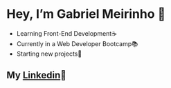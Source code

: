 # Hey, I’m Gabriel Meirinho 👋

- Learning Front-End Development☕
- Currently in a Web Developer Bootcamp📚
- Starting new projects🚀

## My [Linkedin](https://www.linkedin.com/in/gabriel-m-7182bb1b6/https://www.linkedin.com/in/gabriel-m-7182bb1b6/)💼

